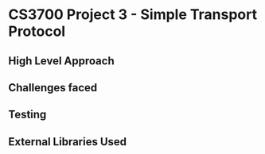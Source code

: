 # CS3700 Project 3 - Simple Transport Protocol

## High Level Approach

## Challenges faced

## Testing

## External Libraries Used
